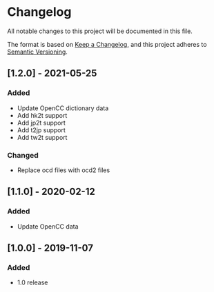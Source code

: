 # Changelog

All notable changes to this project will be documented in this file.

The format is based on [Keep a Changelog](https://keepachangelog.com/en/1.0.0/),
and this project adheres to [Semantic Versioning](https://semver.org/spec/v2.0.0.html).

## [1.2.0] - 2021-05-25

### Added
- Update OpenCC dictionary data
- Add hk2t support
- Add jp2t support
- Add t2jp support
- Add tw2t support

### Changed
- Replace ocd files with ocd2 files

## [1.1.0] - 2020-02-12

### Added

- Update OpenCC data

## [1.0.0] - 2019-11-07

### Added

- 1.0 release
